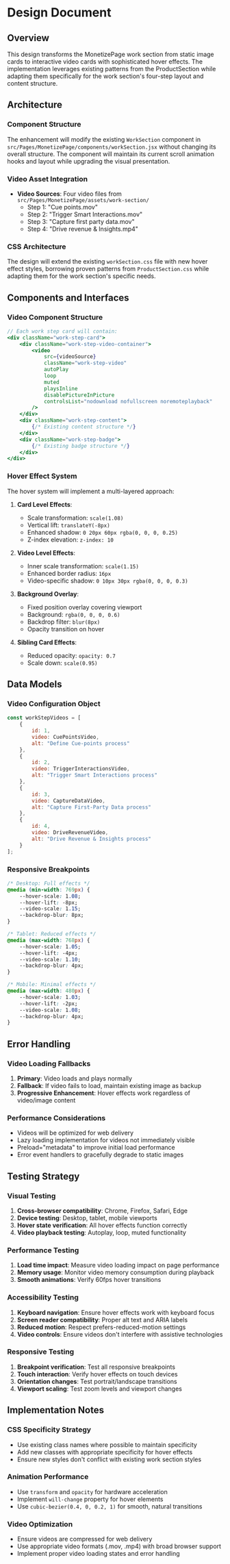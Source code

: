 # Design Document

## Overview

This design transforms the MonetizePage work section from static image cards to interactive video cards with sophisticated hover effects. The implementation leverages existing patterns from the ProductSection while adapting them specifically for the work section's four-step layout and content structure.

## Architecture

### Component Structure
The enhancement will modify the existing `WorkSection` component in `src/Pages/MonetizePage/components/workSection.jsx` without changing its overall structure. The component will maintain its current scroll animation hooks and layout while upgrading the visual presentation.

### Video Asset Integration
- **Video Sources**: Four video files from `src/Pages/MonetizePage/assets/work-section/`
  - Step 1: "Cue points.mov" 
  - Step 2: "Trigger Smart Interactions.mov"
  - Step 3: "Capture first party data.mov"
  - Step 4: "Drive revenue & Insights.mp4"

### CSS Architecture
The design will extend the existing `workSection.css` file with new hover effect styles, borrowing proven patterns from `ProductSection.css` while adapting them for the work section's specific needs.

## Components and Interfaces

### Video Component Structure
```jsx
// Each work step card will contain:
<div className="work-step-card">
    <div className="work-step-video-container">
        <video
            src={videoSource}
            className="work-step-video"
            autoPlay
            loop
            muted
            playsInline
            disablePictureInPicture
            controlsList="nodownload nofullscreen noremoteplayback"
        />
    </div>
    <div className="work-step-content">
        {/* Existing content structure */}
    </div>
    <div className="work-step-badge">
        {/* Existing badge structure */}
    </div>
</div>
```

### Hover Effect System
The hover system will implement a multi-layered approach:

1. **Card Level Effects**:
   - Scale transformation: `scale(1.08)`
   - Vertical lift: `translateY(-8px)`
   - Enhanced shadow: `0 20px 60px rgba(0, 0, 0, 0.25)`
   - Z-index elevation: `z-index: 10`

2. **Video Level Effects**:
   - Inner scale transformation: `scale(1.15)`
   - Enhanced border radius: `16px`
   - Video-specific shadow: `0 10px 30px rgba(0, 0, 0, 0.3)`

3. **Background Overlay**:
   - Fixed position overlay covering viewport
   - Background: `rgba(0, 0, 0, 0.6)`
   - Backdrop filter: `blur(8px)`
   - Opacity transition on hover

4. **Sibling Card Effects**:
   - Reduced opacity: `opacity: 0.7`
   - Scale down: `scale(0.95)`

## Data Models

### Video Configuration Object
```javascript
const workStepVideos = [
    {
        id: 1,
        video: CuePointsVideo,
        alt: "Define Cue-points process"
    },
    {
        id: 2, 
        video: TriggerInteractionsVideo,
        alt: "Trigger Smart Interactions process"
    },
    {
        id: 3,
        video: CaptureDataVideo,
        alt: "Capture First-Party Data process"
    },
    {
        id: 4,
        video: DriveRevenueVideo,
        alt: "Drive Revenue & Insights process"
    }
];
```

### Responsive Breakpoints
```css
/* Desktop: Full effects */
@media (min-width: 769px) {
    --hover-scale: 1.08;
    --hover-lift: -8px;
    --video-scale: 1.15;
    --backdrop-blur: 8px;
}

/* Tablet: Reduced effects */
@media (max-width: 768px) {
    --hover-scale: 1.05;
    --hover-lift: -4px;
    --video-scale: 1.10;
    --backdrop-blur: 4px;
}

/* Mobile: Minimal effects */
@media (max-width: 480px) {
    --hover-scale: 1.03;
    --hover-lift: -2px;
    --video-scale: 1.08;
    --backdrop-blur: 4px;
}
```

## Error Handling

### Video Loading Fallbacks
1. **Primary**: Video loads and plays normally
2. **Fallback**: If video fails to load, maintain existing image as backup
3. **Progressive Enhancement**: Hover effects work regardless of video/image content

### Performance Considerations
- Videos will be optimized for web delivery
- Lazy loading implementation for videos not immediately visible
- Preload="metadata" to improve initial load performance
- Error event handlers to gracefully degrade to static images

## Testing Strategy

### Visual Testing
1. **Cross-browser compatibility**: Chrome, Firefox, Safari, Edge
2. **Device testing**: Desktop, tablet, mobile viewports
3. **Hover state verification**: All hover effects function correctly
4. **Video playback testing**: Autoplay, loop, muted functionality

### Performance Testing
1. **Load time impact**: Measure video loading impact on page performance
2. **Memory usage**: Monitor video memory consumption during playback
3. **Smooth animations**: Verify 60fps hover transitions

### Accessibility Testing
1. **Keyboard navigation**: Ensure hover effects work with keyboard focus
2. **Screen reader compatibility**: Proper alt text and ARIA labels
3. **Reduced motion**: Respect prefers-reduced-motion settings
4. **Video controls**: Ensure videos don't interfere with assistive technologies

### Responsive Testing
1. **Breakpoint verification**: Test all responsive breakpoints
2. **Touch interaction**: Verify hover effects on touch devices
3. **Orientation changes**: Test portrait/landscape transitions
4. **Viewport scaling**: Test zoom levels and viewport changes

## Implementation Notes

### CSS Specificity Strategy
- Use existing class names where possible to maintain specificity
- Add new classes with appropriate specificity for hover effects
- Ensure new styles don't conflict with existing work section styles

### Animation Performance
- Use `transform` and `opacity` for hardware acceleration
- Implement `will-change` property for hover elements
- Use `cubic-bezier(0.4, 0, 0.2, 1)` for smooth, natural transitions

### Video Optimization
- Ensure videos are compressed for web delivery
- Use appropriate video formats (.mov, .mp4) with broad browser support
- Implement proper video loading states and error handling